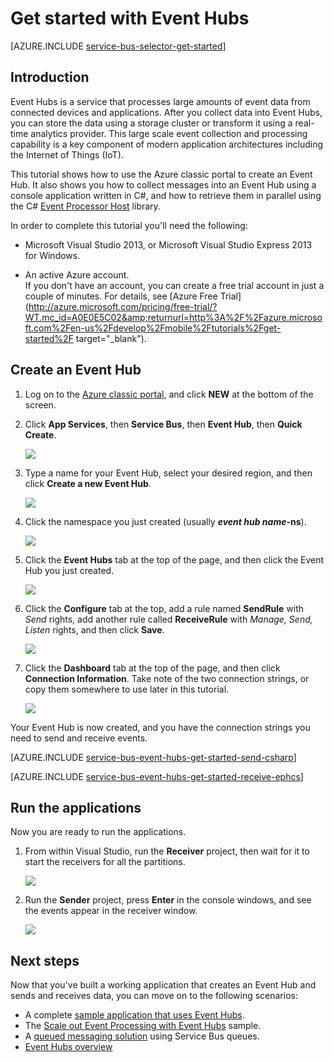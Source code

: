 <properties
	pageTitle="Get Started with Event Hubs in C# | Microsoft Azure"
	description="Follow this tutorial to get started using Azure Event Hubs with C# and using the EventProcessorHost."
	services="event-hubs"
	documentationCenter=""
	authors="fsautomata"
	manager="timlt"
	editor=""/>

<tags
	ms.service="event-hubs"
	ms.workload="na"
	ms.tgt_pltfrm="na"
	ms.devlang="na"
	ms.topic="hero-article"
	ms.date="11/05/2015"
	ms.author="sethm"/>

# Get started with Event Hubs

[AZURE.INCLUDE [service-bus-selector-get-started](../../includes/service-bus-selector-get-started.md)]

## Introduction

Event Hubs is a service that processes large amounts of event data from connected devices and applications. After you collect data into Event Hubs, you can store the data using a storage cluster or transform it using a real-time analytics provider. This large scale event collection and processing capability is a key component of modern application architectures including the Internet of Things (IoT).

This tutorial shows how to use the Azure classic portal to create an Event Hub. It also shows you how to collect messages into an Event Hub using a console application written in C#, and how to retrieve them in parallel using the C# [Event Processor Host] library.

In order to complete this tutorial you'll need the following:

+ Microsoft Visual Studio 2013, or Microsoft Visual Studio Express 2013 for Windows.

+ An active Azure account. <br/>If you don't have an account, you can create a free trial account in just a couple of minutes. For details, see [Azure Free Trial](http://azure.microsoft.com/pricing/free-trial/?WT.mc_id=A0E0E5C02&amp;returnurl=http%3A%2F%2Fazure.microsoft.com%2Fen-us%2Fdevelop%2Fmobile%2Ftutorials%2Fget-started%2F target="_blank").

## Create an Event Hub

1. Log on to the [Azure classic portal][], and click **NEW** at the bottom of the screen.

2. Click **App Services**, then **Service Bus**, then **Event Hub**, then **Quick Create**.

   	![][1]

3. Type a name for your Event Hub, select your desired region, and then click **Create a new Event Hub**.

   	![][2]

4. Click the namespace you just created (usually ***event hub name*-ns**).

   	![][3]

5. Click the **Event Hubs** tab at the top of the page, and then click the Event Hub you just created.

   	![][4]

6. Click the **Configure** tab at the top, add a rule named **SendRule** with *Send* rights, add another rule called **ReceiveRule** with *Manage, Send, Listen* rights, and then click **Save**.

   	![][5]

7. Click the **Dashboard** tab at the top of the page, and then click **Connection Information**. Take note of the two connection strings, or copy them somewhere to use later in this tutorial.

   	![][6]

Your Event Hub is now created, and you have the connection strings you need to send and receive events.

[AZURE.INCLUDE [service-bus-event-hubs-get-started-send-csharp](../../includes/service-bus-event-hubs-get-started-send-csharp.md)]


[AZURE.INCLUDE [service-bus-event-hubs-get-started-receive-ephcs](../../includes/service-bus-event-hubs-get-started-receive-ephcs.md)]

## Run the applications

Now you are ready to run the applications.

1.	From within Visual Studio, run the **Receiver** project, then wait for it to start the receivers for all the partitions.

   	![][21]

2.	Run the **Sender** project, press **Enter** in the console windows, and see the events appear in the receiver window.

   	![][22]

## Next steps

Now that you've built a working application that creates an Event Hub and sends and receives data, you can move on to the following scenarios:

- A complete [sample application that uses Event Hubs][].
- The [Scale out Event Processing with Event Hubs][] sample.
- A [queued messaging solution][] using Service Bus queues.
- [Event Hubs overview][]

<!-- Images. -->
[1]: ./media/event-hubs-csharp-ephcs-getstarted/create-event-hub1.png
[2]: ./media/event-hubs-csharp-ephcs-getstarted/create-event-hub2.png
[3]: ./media/event-hubs-csharp-ephcs-getstarted/create-event-hub3.png
[4]: ./media/event-hubs-csharp-ephcs-getstarted/create-event-hub4.png
[5]: ./media/event-hubs-csharp-ephcs-getstarted/create-event-hub5.png
[6]: ./media/event-hubs-csharp-ephcs-getstarted/create-event-hub6.png

[21]: ./media/event-hubs-csharp-ephcs-getstarted/run-csharp-ephcs1.png
[22]: ./media/event-hubs-csharp-ephcs-getstarted/run-csharp-ephcs2.png

<!-- Links -->
[Azure classic portal]: https://manage.windowsazure.com/
[Event Processor Host]: https://www.nuget.org/packages/Microsoft.Azure.ServiceBus.EventProcessorHost
[Event Hubs overview]: event-hubs-overview.md
[sample application that uses Event Hubs]: https://code.msdn.microsoft.com/Service-Bus-Event-Hub-286fd097
[Scale out Event Processing with Event Hubs]: https://code.msdn.microsoft.com/Service-Bus-Event-Hub-45f43fc3
[queued messaging solution]: ../service-bus-dotnet-multi-tier-app-using-service-bus-queues.md
 
